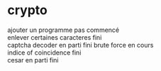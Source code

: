 # crypto

ajouter un programme            pas commencé  
enlever certaines caracteres    fini  
captcha decoder                 en parti fini 
brute force                     en cours  
indice of coincidence           fini  
cesar                           en parti fini   
